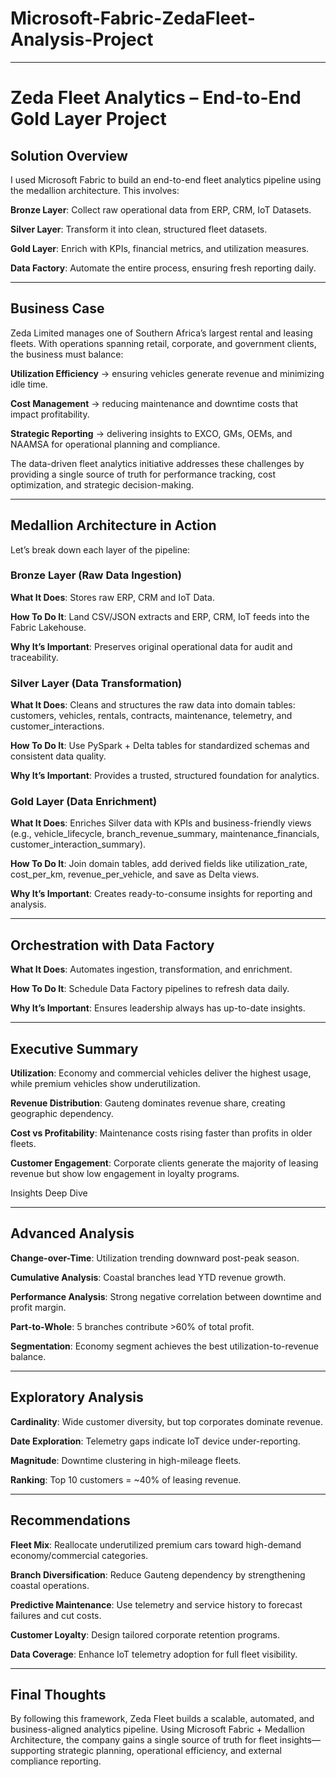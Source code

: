 # Microsoft-Fabric-ZedaFleet-Analysis-Project

---

# Zeda Fleet Analytics – End-to-End Gold Layer Project
## Solution Overview

I used Microsoft Fabric to build an end-to-end fleet analytics pipeline using the medallion architecture. This involves:

**Bronze Layer**: Collect raw operational data from ERP, CRM, IoT Datasets.

**Silver Layer**: Transform it into clean, structured fleet datasets.

**Gold Layer**: Enrich with KPIs, financial metrics, and utilization measures.

**Data Factory**: Automate the entire process, ensuring fresh reporting daily.

---

## Business Case

Zeda Limited manages one of Southern Africa’s largest rental and leasing fleets. With operations spanning retail, corporate, and government clients, the business must balance:

**Utilization Efficiency** → ensuring vehicles generate revenue and minimizing idle time.

**Cost Management** → reducing maintenance and downtime costs that impact profitability.

**Strategic Reporting** → delivering insights to EXCO, GMs, OEMs, and NAAMSA for operational planning and compliance.

The data-driven fleet analytics initiative addresses these challenges by providing a single source of truth for performance tracking, cost optimization, and strategic decision-making.

---

## Medallion Architecture in Action

Let’s break down each layer of the pipeline:

### Bronze Layer (Raw Data Ingestion)

**What It Does**: Stores raw ERP, CRM and IoT Data.

**How To Do It**: Land CSV/JSON extracts and ERP, CRM, IoT feeds into the Fabric Lakehouse.

**Why It’s Important**: Preserves original operational data for audit and traceability.

### Silver Layer (Data Transformation)

**What It Does**: Cleans and structures the raw data into domain tables: customers, vehicles, rentals, contracts, maintenance, telemetry, and customer_interactions.

**How To Do It**: Use PySpark + Delta tables for standardized schemas and consistent data quality.

**Why It’s Important**: Provides a trusted, structured foundation for analytics.

### Gold Layer (Data Enrichment)

**What It Does**: Enriches Silver data with KPIs and business-friendly views (e.g., vehicle_lifecycle, branch_revenue_summary, maintenance_financials, customer_interaction_summary).

**How To Do It**: Join domain tables, add derived fields like utilization_rate, cost_per_km, revenue_per_vehicle, and save as Delta views.

**Why It’s Important**: Creates ready-to-consume insights for reporting and analysis.

---

## Orchestration with Data Factory

**What It Does**: Automates ingestion, transformation, and enrichment.

**How To Do It**: Schedule Data Factory pipelines to refresh data daily.

**Why It’s Important**: Ensures leadership always has up-to-date insights.

---

## Executive Summary

**Utilization**: Economy and commercial vehicles deliver the highest usage, while premium vehicles show underutilization.

**Revenue Distribution**: Gauteng dominates revenue share, creating geographic dependency.

**Cost vs Profitability**: Maintenance costs rising faster than profits in older fleets.

**Customer Engagement**: Corporate clients generate the majority of leasing revenue but show low engagement in loyalty programs.

Insights Deep Dive

---

## Advanced Analysis

**Change-over-Time**: Utilization trending downward post-peak season.

**Cumulative Analysis**: Coastal branches lead YTD revenue growth.

**Performance Analysis**: Strong negative correlation between downtime and profit margin.

**Part-to-Whole**: 5 branches contribute >60% of total profit.

**Segmentation**: Economy segment achieves the best utilization-to-revenue balance.

---

## Exploratory Analysis

**Cardinality**: Wide customer diversity, but top corporates dominate revenue.

**Date Exploration**: Telemetry gaps indicate IoT device under-reporting.

**Magnitude**: Downtime clustering in high-mileage fleets.

**Ranking**: Top 10 customers = ~40% of leasing revenue.

---

## Recommendations

**Fleet Mix**: Reallocate underutilized premium cars toward high-demand economy/commercial categories.

**Branch Diversification**: Reduce Gauteng dependency by strengthening coastal operations.

**Predictive Maintenance**: Use telemetry and service history to forecast failures and cut costs.

**Customer Loyalty**: Design tailored corporate retention programs.

**Data Coverage**: Enhance IoT telemetry adoption for full fleet visibility.

---

## Final Thoughts

By following this framework, Zeda Fleet builds a scalable, automated, and business-aligned analytics pipeline. Using Microsoft Fabric + Medallion Architecture, the company gains a single source of truth for fleet insights—supporting strategic planning, operational efficiency, and external compliance reporting.
